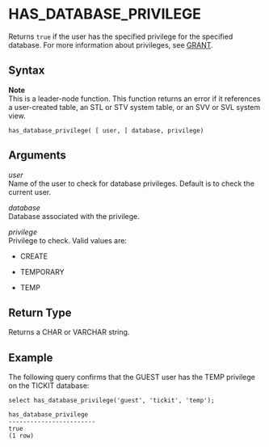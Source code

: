 # HAS\_DATABASE\_PRIVILEGE<a name="r_HAS_DATABASE_PRIVILEGE"></a>

Returns `true` if the user has the specified privilege for the specified database\. For more information about privileges, see [GRANT](r_GRANT.md)\. 

## Syntax<a name="r_HAS_DATABASE_PRIVILEGE-synopsis"></a>

**Note**  
This is a leader\-node function\. This function returns an error if it references a user\-created table, an STL or STV system table, or an SVV or SVL system view\.

```
has_database_privilege( [ user, ] database, privilege)
```

## Arguments<a name="r_HAS_DATABASE_PRIVILEGE-arguments"></a>

 *user*   
Name of the user to check for database privileges\. Default is to check the current user\. 

 *database*   
Database associated with the privilege\. 

 *privilege*   
Privilege to check\. Valid values are:   

+ CREATE

+ TEMPORARY

+ TEMP

## Return Type<a name="r_HAS_DATABASE_PRIVILEGE-return-type"></a>

Returns a CHAR or VARCHAR string\. 

## Example<a name="r_HAS_DATABASE_PRIVILEGE-example"></a>

The following query confirms that the GUEST user has the TEMP privilege on the TICKIT database: 

```
select has_database_privilege('guest', 'tickit', 'temp');

has_database_privilege
------------------------
true
(1 row)
```